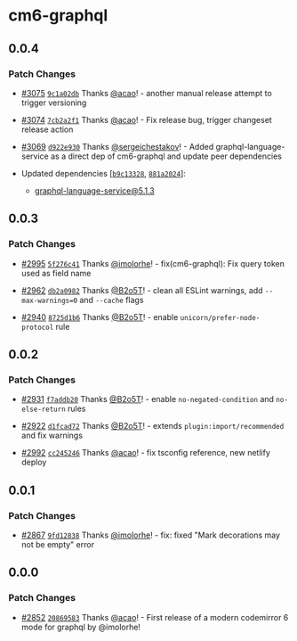 # cm6-graphql

## 0.0.4

### Patch Changes

- [#3075](https://github.com/graphql/graphiql/pull/3075)
  [`9c1a02db`](https://github.com/graphql/graphiql/commit/9c1a02dbff4a39fe999873912daec7dcd1d39b5c)
  Thanks [@acao](https://github.com/acao)! - another manual release attempt to
  trigger versioning

- [#3074](https://github.com/graphql/graphiql/pull/3074)
  [`7cb2a2f1`](https://github.com/graphql/graphiql/commit/7cb2a2f156d918fd57b7d3757ee1ecc0f4dab4ce)
  Thanks [@acao](https://github.com/acao)! - Fix release bug, trigger changeset
  release action

- [#3069](https://github.com/graphql/graphiql/pull/3069)
  [`d922e930`](https://github.com/graphql/graphiql/commit/d922e930f77dff879212ad39191ad6a1b8f7dd8a)
  Thanks [@sergeichestakov](https://github.com/sergeichestakov)! - Added
  graphql-language-service as a direct dep of cm6-graphql and update peer
  dependencies

- Updated dependencies
  [[`b9c13328`](https://github.com/graphql/graphiql/commit/b9c13328f3d28c0026ee0f0ecc7213065c9b016d),
  [`881a2024`](https://github.com/graphql/graphiql/commit/881a202497d5a58eb5260a5aa54c0c88930d69a0)]:
  - graphql-language-service@5.1.3

## 0.0.3

### Patch Changes

- [#2995](https://github.com/graphql/graphiql/pull/2995)
  [`5f276c41`](https://github.com/graphql/graphiql/commit/5f276c415ad93350382fec873025ffecc9a29d9d)
  Thanks [@imolorhe](https://github.com/imolorhe)! - fix(cm6-graphql): Fix query
  token used as field name

- [#2962](https://github.com/graphql/graphiql/pull/2962)
  [`db2a0982`](https://github.com/graphql/graphiql/commit/db2a0982a17134f0069483ab283594eb64735b7d)
  Thanks [@B2o5T](https://github.com/B2o5T)! - clean all ESLint warnings, add
  `--max-warnings=0` and `--cache` flags

- [#2940](https://github.com/graphql/graphiql/pull/2940)
  [`8725d1b6`](https://github.com/graphql/graphiql/commit/8725d1b6b686139286cf05dec6a84d89942128ba)
  Thanks [@B2o5T](https://github.com/B2o5T)! - enable
  `unicorn/prefer-node-protocol` rule

## 0.0.2

### Patch Changes

- [#2931](https://github.com/graphql/graphiql/pull/2931)
  [`f7addb20`](https://github.com/graphql/graphiql/commit/f7addb20c4a558fbfb4112c8ff095bbc8f9d9147)
  Thanks [@B2o5T](https://github.com/B2o5T)! - enable `no-negated-condition` and
  `no-else-return` rules

- [#2922](https://github.com/graphql/graphiql/pull/2922)
  [`d1fcad72`](https://github.com/graphql/graphiql/commit/d1fcad72607e2789517dfe4936b5ec604e46762b)
  Thanks [@B2o5T](https://github.com/B2o5T)! - extends
  `plugin:import/recommended` and fix warnings

- [#2992](https://github.com/graphql/graphiql/pull/2992)
  [`cc245246`](https://github.com/graphql/graphiql/commit/cc2452467688f3cdcd7a196dddf47e3b81367d62)
  Thanks [@acao](https://github.com/acao)! - fix tsconfig reference, new netlify
  deploy

## 0.0.1

### Patch Changes

- [#2867](https://github.com/graphql/graphiql/pull/2867)
  [`9fd12838`](https://github.com/graphql/graphiql/commit/9fd128381a86220a7c658f21d72baa8eea45a8af)
  Thanks [@imolorhe](https://github.com/imolorhe)! - fix: fixed "Mark
  decorations may not be empty" error

## 0.0.0

### Patch Changes

- [#2852](https://github.com/graphql/graphiql/pull/2852)
  [`20869583`](https://github.com/graphql/graphiql/commit/20869583eff563f5d6494e93302a835f0e034f4b)
  Thanks [@acao](https://github.com/acao)! - First release of a modern
  codemirror 6 mode for graphql by @imolorhe!
